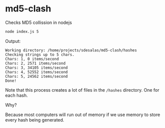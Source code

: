 # md5-clash
Checks MD5 collission in nodejs

```sh
node index.js 5
```

Output:

```
Working directory: /home/projects/sdesalas/md5-clash/hashes
Checking strings up to 5 chars.
Chars: 1, 0 items/second
Chars: 2, 2571 items/second
Chars: 3, 34105 items/second
Chars: 4, 52552 items/second
Chars: 5, 24562 items/second
Done!
```

Note that this process creates a lot of files in the `/hashes` directory. One for each hash. 

Why? 

Because most computers will run out of memory if we use memory to store every hash being generated. 
